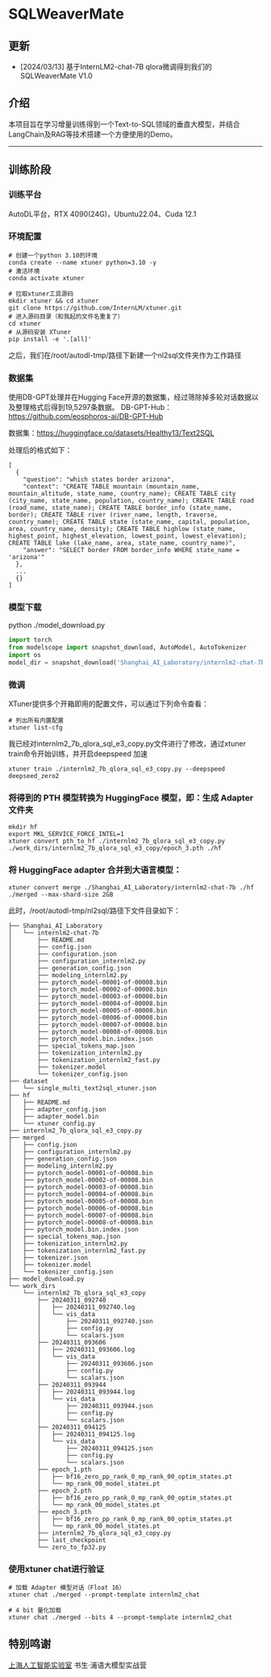 # SQLWeaverMate
## 更新
+ [2024/03/13] 基于InternLM2-chat-7B qlora微调得到我们的SQLWeaverMate V1.0

## 介绍

本项目旨在学习增量训练得到一个Text-to-SQL领域的垂直大模型，并结合LangChain及RAG等技术搭建一个方便使用的Demo。

---

## 训练阶段

### 训练平台
AutoDL平台，RTX 4090(24G)，Ubuntu22.04、Cuda  12.1

### 环境配置
```
# 创建一个python 3.10的环境
conda create --name xtuner python=3.10 -y
# 激活环境
conda activate xtuner

# 拉取xtuner工具源码
mkdir xtuner && cd xtuner
git clone https://github.com/InternLM/xtuner.git
# 进入源码目录（和我起的文件名重复了）
cd xtuner
# 从源码安装 XTuner
pip install -e '.[all]'
```
之后，我们在/root/autodl-tmp/路径下新建一个nl2sql文件夹作为工作路径
### 数据集

使用DB-GPT处理并在Hugging Face开源的数据集，经过筛除掉多轮对话数据以及整理格式后得到19,5297条数据。
DB-GPT-Hub：<https://github.com/eosphoros-ai/DB-GPT-Hub>  

数据集：<https://huggingface.co/datasets/Healthy13/Text2SQL>  

处理后的格式如下：

```
[
  {
    "question": "which states border arizona",
    "context": "CREATE TABLE mountain (mountain_name, mountain_altitude, state_name, country_name); CREATE TABLE city (city_name, state_name, population, country_name); CREATE TABLE road (road_name, state_name); CREATE TABLE border_info (state_name, border); CREATE TABLE river (river_name, length, traverse, country_name); CREATE TABLE state (state_name, capital, population, area, country_name, density); CREATE TABLE highlow (state_name, highest_point, highest_elevation, lowest_point, lowest_elevation); CREATE TABLE lake (lake_name, area, state_name, country_name)",
    "answer": "SELECT border FROM border_info WHERE state_name = 'arizona'"
  },
  ...
  {}
]
```

### 模型下载

python ./model_download.py

```python
import torch
from modelscope import snapshot_download, AutoModel, AutoTokenizer
import os
model_dir = snapshot_download('Shanghai_AI_Laboratory/internlm2-chat-7b', cache_dir='/root/autodl-tmp/nl2sql')
```

### 微调
XTuner提供多个开箱即用的配置文件，可以通过下列命令查看：
```
# 列出所有内置配置
xtuner list-cfg
```
我已经对internlm2_7b_qlora_sql_e3_copy.py文件进行了修改，通过xtuner train命令开始训练，并开启deepspeed 加速
```
xtuner train ./internlm2_7b_qlora_sql_e3_copy.py --deepspeed deepseed_zero2
```

### 将得到的 PTH 模型转换为 HuggingFace 模型，**即：生成 Adapter 文件夹**
```
mkdir hf
export MKL_SERVICE_FORCE_INTEL=1
xtuner convert pth_to_hf ./internlm2_7b_qlora_sql_e3_copy.py ./work_dirs/internlm2_7b_qlora_sql_e3_copy/epoch_3.pth ./hf
```

### 将 HuggingFace adapter 合并到大语言模型：
```
xtuner convert merge ./Shanghai_AI_Laboratory/internlm2-chat-7b ./hf ./merged --max-shard-size 2GB
```
此时，/root/autodl-tmp/nl2sql/路径下文件目录如下：
```
├── Shanghai_AI_Laboratory
│   └── internlm2-chat-7b
│       ├── README.md
│       ├── config.json
│       ├── configuration.json
│       ├── configuration_internlm2.py
│       ├── generation_config.json
│       ├── modeling_internlm2.py
│       ├── pytorch_model-00001-of-00008.bin
│       ├── pytorch_model-00002-of-00008.bin
│       ├── pytorch_model-00003-of-00008.bin
│       ├── pytorch_model-00004-of-00008.bin
│       ├── pytorch_model-00005-of-00008.bin
│       ├── pytorch_model-00006-of-00008.bin
│       ├── pytorch_model-00007-of-00008.bin
│       ├── pytorch_model-00008-of-00008.bin
│       ├── pytorch_model.bin.index.json
│       ├── special_tokens_map.json
│       ├── tokenization_internlm2.py
│       ├── tokenization_internlm2_fast.py
│       ├── tokenizer.model
│       └── tokenizer_config.json
├── dataset
│   └── single_multi_text2sql_xtuner.json
├── hf
│   ├── README.md
│   ├── adapter_config.json
│   ├── adapter_model.bin
│   └── xtuner_config.py
├── internlm2_7b_qlora_sql_e3_copy.py
├── merged
│   ├── config.json
│   ├── configuration_internlm2.py
│   ├── generation_config.json
│   ├── modeling_internlm2.py
│   ├── pytorch_model-00001-of-00008.bin
│   ├── pytorch_model-00002-of-00008.bin
│   ├── pytorch_model-00003-of-00008.bin
│   ├── pytorch_model-00004-of-00008.bin
│   ├── pytorch_model-00005-of-00008.bin
│   ├── pytorch_model-00006-of-00008.bin
│   ├── pytorch_model-00007-of-00008.bin
│   ├── pytorch_model-00008-of-00008.bin
│   ├── pytorch_model.bin.index.json
│   ├── special_tokens_map.json
│   ├── tokenization_internlm2.py
│   ├── tokenization_internlm2_fast.py
│   ├── tokenizer.json
│   ├── tokenizer.model
│   └── tokenizer_config.json
├── model_download.py
└── work_dirs
    └── internlm2_7b_qlora_sql_e3_copy
        ├── 20240311_092740
        │   ├── 20240311_092740.log
        │   └── vis_data
        │       ├── 20240311_092740.json
        │       ├── config.py
        │       └── scalars.json
        ├── 20240311_093606
        │   ├── 20240311_093606.log
        │   └── vis_data
        │       ├── 20240311_093606.json
        │       ├── config.py
        │       └── scalars.json
        ├── 20240311_093944
        │   ├── 20240311_093944.log
        │   └── vis_data
        │       ├── 20240311_093944.json
        │       ├── config.py
        │       └── scalars.json
        ├── 20240311_094125
        │   ├── 20240311_094125.log
        │   └── vis_data
        │       ├── 20240311_094125.json
        │       ├── config.py
        │       └── scalars.json
        ├── epoch_1.pth
        │   ├── bf16_zero_pp_rank_0_mp_rank_00_optim_states.pt
        │   └── mp_rank_00_model_states.pt
        ├── epoch_2.pth
        │   ├── bf16_zero_pp_rank_0_mp_rank_00_optim_states.pt
        │   └── mp_rank_00_model_states.pt
        ├── epoch_3.pth
        │   ├── bf16_zero_pp_rank_0_mp_rank_00_optim_states.pt
        │   └── mp_rank_00_model_states.pt
        ├── internlm2_7b_qlora_sql_e3_copy.py
        ├── last_checkpoint
        └── zero_to_fp32.py
```
### 使用xtuner chat进行验证
```
# 加载 Adapter 模型对话（Float 16）
xtuner chat ./merged --prompt-template internlm2_chat

# 4 bit 量化加载
xtuner chat ./merged --bits 4 --prompt-template internlm2_chat
```
## 特别鸣谢
[上海人工智能实验室](https://www.shlab.org.cn/) 书生·浦语大模型实战营
